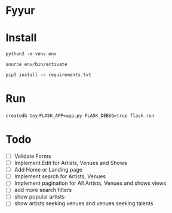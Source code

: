 # Fyyur

# Install

```
python3 -m venv env
```

```
source env/bin/activate
```

```
pip3 install -r requirements.txt
```

# Run

`createdb toy`
`FLASK_APP=app.py FLASK_DEBUG=true flask run`

# Todo

- [ ] Validate Forms
- [ ] Implement Edit for Artists, Venues and Shows
- [ ] Add Home or Landing page
- [ ] Implement search for Artists, Venues
- [ ] Implement pagination for All Artists, Venues and shows views
- [ ] add more search filters
- [ ] show popular artists
- [ ] show artists seeking venues and venues seeking talents
